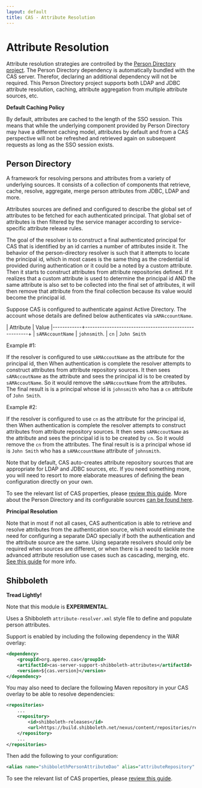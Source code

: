 ```yaml
---
layout: default
title: CAS - Attribute Resolution
---
```


# Attribute Resolution

Attribute resolution strategies are controlled by
the [Person Directory project](https://github.com/apereo/person-directory).
The Person Directory dependency is automatically bundled with the CAS server. Therefor,
declaring an additional dependency will not be required.
This Person Directory project supports both LDAP and JDBC attribute resolution,
caching, attribute aggregation from multiple attribute sources, etc.

<div class="alert alert-info"><strong>Default Caching Policy</strong><p>By default,
attributes are cached to the length of the SSO session.
This means that while the underlying component provided by Person Directory may have
a different caching model, attributes by default and from
a CAS perspective will not be refreshed and retrieved again on subsequent requests
as long as the SSO session exists.</p></div>

## Person Directory

A framework for resolving persons and attributes from a variety of underlying sources.
It consists of a collection of components that retrieve, cache, resolve, aggregate,
merge person attributes from JDBC, LDAP and more.

Attributes sources are defined and configured to describe the global set of attributes to be fetched
for each authenticated principal. That global set of attributes is then filtered by the
service manager according to service-specific attribute release rules.

The goal of the resolver is to construct a final authenticated principal for CAS that is identified by an id carries a number of attributes inside it. The behavior of the person-directory resolver is such that it attempts to locate the principal id, which in most cases is the same thing as the credential id provided during authentication or it could be a noted by a custom attribute. Then it starts to construct attributes from attribute repositories defined. If it realizes that a custom attribute is used to determine the principal id AND the same attribute is also set to be collected into the final set of attributes, it will then remove that attribute from the final collection because its value would become the principal id.

Suppose CAS is configured to authenticate against Active Directory. The account whose details are defined below
authenticates via `sAMAccountName`.

| Attribute                                     | Value
|------------+------------------------------------------------------+
| `sAMAccountName`     | `johnsmith`.
| `cn`                 | `John Smith`

Example #1:

If the resolver is configured to use `sAMAccoutName` as the attribute for the principal id, then When authentication is complete the resolver attempts to construct attributes from attribute repository sources. It then sees `sAMAccoutName` as the attribute and sees the principal id is to be created by `sAMAccoutName`. So it would remove the `sAMAccoutName` from the attributes.
The final result is is a principal whose id is `johnsmith` who has a `cn` attribute of `John Smith`.

Example #2:

If the resolver is configured to use `cn` as the attribute for the principal id, then When authentication is complete the resolver attempts to construct attributes from attribute repository sources. It then sees `sAMAccoutName` as the attribute and sees the principal id is to be created by `cn`. So it would remove the `cn` from the attributes. The final result is is a principal whose id is `John Smith`
who has a `sAMAccountName` attribute of `johnsmith`.

Note that by default, CAS auto-creates attribute repository sources that are appropriate for LDAP and JDBC sources, etc.
If you need something more, you will need to resort to more elaborate measures of defining the bean configuration directly
on your own.

To see the relevant list of CAS properties, please [review this guide](../installation/Configuration-Properties.html).
More about the Person Directory and its configurable sources [can be found here](https://github.com/apereo/person-directory).

<div class="alert alert-info"><strong>Principal Resolution</strong><p>Note that in most if not all cases,
CAS authentication is able to retrieve and resolve attributes from the authentication source, which would
eliminate the need for configuring a separate DAO specially if both the authentication and the attribute source are the same.
Using separate resolvers should only be required when sources are different, or when there is a need to tackle more advanced attribute
resolution use cases such as cascading, merging, etc. <a href="../installation/Configuring-Principal-Resolution.html">See this guide</a> for more info.</p></div>

## Shibboleth

<div class="alert alert-warning"><strong>Tread Lightly!</strong><p>Note that this module is <strong>EXPERIMENTAL</strong>.</p></div>

Uses a Shibboleth `attribute-resolver.xml` style file to define and populate person attributes.

Support is enabled by including the following dependency in the WAR overlay:

```xml
<dependency>
    <groupId>org.apereo.cas</groupId>
    <artifactId>cas-server-support-shibboleth-attributes</artifactId>
    <version>${cas.version}</version>
</dependency>
```

You may also need to declare the following Maven repository in your
CAS overlay to be able to resolve dependencies:

```xml
<repositories>
    ...
    <repository>
        <id>shibboleth-releases</id>
        <url>https://build.shibboleth.net/nexus/content/repositories/releases</url>
    </repository>
    ...
</repositories>
```

Then add the following to your configuration:

```xml
<alias name="shibbolethPersonAttributeDao" alias="attributeRepository" />
```

To see the relevant list of CAS properties, please [review this guide](../installation/Configuration-Properties.html).
